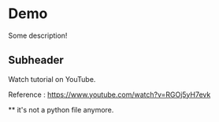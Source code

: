 # Demo

Some description!

## Subheader

Watch tutorial on YouTube.

Reference : https://www.youtube.com/watch?v=RGOj5yH7evk

** it's not a python file anymore.
